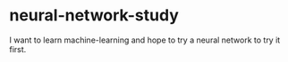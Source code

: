 # neural-network-study
I want to learn machine-learning and hope to try a neural network to try it first.
